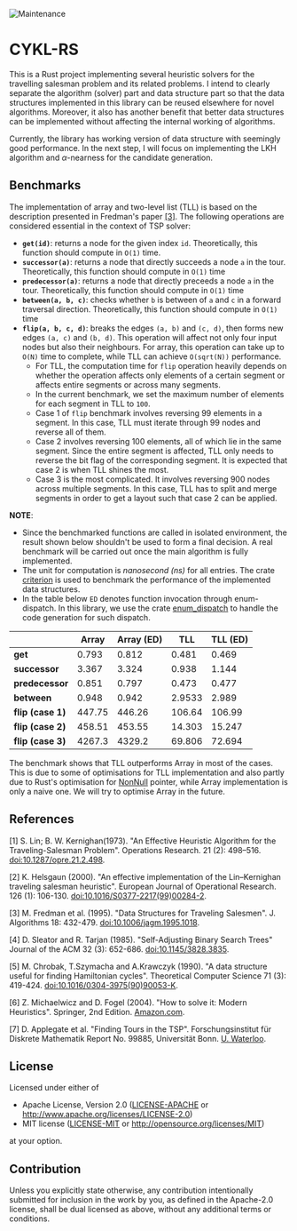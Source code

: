 ![Maintenance](https://img.shields.io/badge/maintenance-experimental-blue.svg)

# CYKL-RS
This is a Rust project implementing several heuristic solvers for the travelling salesman problem and its related problems. I intend to clearly separate the algorithm (solver) part and data structure part so that the data structures implemented in this library can be reused elsewhere for novel algorithms. Moreover, it also has another benefit that better data structures can be implemented without affecting the internal working of algorithms.

Currently, the library has working version of data structure with seemingly good performance. In the next step, I will focus on implementing the LKH algorithm and $\alpha$-nearness for the candidate generation.

## Benchmarks
The implementation of array and two-level list (TLL) is based on the description presented in Fredman's
paper [[3]](#3). The following operations are considered essential in the context of TSP solver:
- **```get(id)```**: returns a node for the given index ```id```. Theoretically, this function should compute in ```O(1)``` time.
- **```successor(a)```**: returns a node that directly succeeds a node ```a``` in the tour. Theoretically, this function should compute in ```O(1)``` time
- **```predecessor(a)```**: returns a node that directly preceeds a node ```a``` in the tour. Theoretically, this function should compute in ```O(1)``` time
- **```between(a, b, c)```**: checks whether ```b``` is between of ```a``` and ```c``` in a forward traversal direction. Theoretically, this function should compute in ```O(1)``` time
- **```flip(a, b, c, d)```**: breaks the edges ```(a, b)``` and ```(c, d)```, then forms new edges ```(a, c)``` and ```(b, d)```. This operation will affect not only four input nodes but also their neighbours. For array, this operation can take up to ```O(N)``` time to complete, while TLL can achieve ```O(sqrt(N))``` performance.
    - For TLL, the computation time for ```flip``` operation heavily depends on whether the operation affects only elements of a certain segment or affects entire segments or across many segments.
    - In the current benchmark, we set the maximum number of elements for each segment in TLL to ```100```.
    - Case 1 of ```flip``` benchmark involves reversing 99 elements in a segment. In this case, TLL must iterate through 99 nodes and reverse all of them. 
    - Case 2 involves reversing 100 elements, all of which lie in the same segment. Since the entire segment is affected, TLL only needs to reverse the bit flag of the corresponding segment. It is expected that case 2 is when TLL shines the most.
    - Case 3 is the most complicated. It involves reversing 900 nodes across multiple segments. In this case, TLL has to split and merge segments in order to get a layout such that case 2 can be applied.

**NOTE**:
- Since the benchmarked functions are called in isolated environment, the result shown below
shouldn't be used to form a final decision. A real benchmark will be carried out once the main algorithm is fully implemented.
- The unit for computation is *nanosecond (ns)* for all entries. The crate [criterion](https://crates.io/crates/criterion) is used to benchmark the performance of the implemented data structures.
- In the table below ```ED``` denotes function invocation through enum-dispatch. In this library, we use the crate [enum_dispatch](https://crates.io/crates/enum_dispatch) to handle the code generation for such dispatch.

| |Array |Array (ED) | TLL | TLL (ED) |
--- | --- | --- | --- | ---
|**get**| 0.793 | 0.812 | 0.481 | 0.469
|**successor**|3.367 | 3.324 | 0.938 | 1.144
|**predecessor**|0.851 | 0.797 | 0.473 | 0.477
|**between**| 0.948 | 0.942| 2.9533 | 2.989
|**flip (case 1)**|447.75| 446.26| 106.64 | 106.99
|**flip (case 2)**|458.51| 453.55| 14.303 | 15.247
|**flip (case 3)**|4267.3 | 4329.2 | 69.806 | 72.694

The benchmark shows that TLL outperforms Array in most of the cases. This is due to some of optimisations for TLL implementation and also partly due to Rust's optimisation for [NonNull](https://doc.rust-lang.org/std/ptr/struct.NonNull.html) pointer, while Array implementation is only a naive one. We will try to optimise Array in the future.

## References
<a id="1">[1]</a> S. Lin; B. W. Kernighan(1973). "An Effective Heuristic Algorithm for the Traveling-Salesman Problem". Operations Research. 21 (2): 498–516. [doi:10.1287/opre.21.2.498](https://pubsonline.informs.org/doi/abs/10.1287/opre.21.2.498).

<a id="2">[2]</a> K. Helsgaun (2000). "An effective implementation of the Lin–Kernighan traveling salesman heuristic". European Journal of Operational Research. 126 (1): 106-130. [doi:10.1016/S0377-2217(99)00284-2](https://doi.org/10.1016/S0377-2217(99)00284-2).

<a id="3">[3]</a> M. Fredman et al. (1995). "Data Structures for Traveling Salesmen". J. Algorithms 18: 432-479. [doi:10.1006/jagm.1995.1018](http://citeseer.ist.psu.edu/viewdoc/download;jsessionid=72CE6E9143B3CB461E627995CE1E419E?doi=10.1.1.49.570&rep=rep1&type=pdf).

<a id="4">[4]</a> D. Sleator and R. Tarjan (1985). "Self-Adjusting Binary Search Trees" Journal of the ACM 32 (3): 652-686. [doi:10.1145/3828.3835](https://www.cs.cmu.edu/~sleator/papers/self-adjusting.pdf).

<a id="5">[5]</a> M. Chrobak, T.Szymacha and A.Krawczyk (1990). "A data structure useful for finding Hamiltonian cycles". Theoretical Computer Science 71 (3): 419-424. [doi:10.1016/0304-3975(90)90053-K](https://www.sciencedirect.com/science/article/pii/030439759090053K).

<a id="6">[6]</a> Z. Michaelwicz and D. Fogel (2004). "How to solve it: Modern Heuristics". Springer, 2nd Edition. [Amazon.com](https://www.amazon.com/How-Solve-Heuristics-Zbigniew-Michalewicz/dp/3540224947).

<a id="7">[7]</a> D. Applegate et al. "Finding Tours in the TSP".  	Forschungsinstitut für Diskrete Mathematik Report No. 99885, Universität Bonn. [U. Waterloo](http://www.math.uwaterloo.ca/tsp/methods/papers/lk_report.html).

## License

Licensed under either of

 * Apache License, Version 2.0
   ([LICENSE-APACHE](LICENSE-APACHE) or http://www.apache.org/licenses/LICENSE-2.0)
 * MIT license
   ([LICENSE-MIT](LICENSE-MIT) or http://opensource.org/licenses/MIT)

at your option.

## Contribution

Unless you explicitly state otherwise, any contribution intentionally submitted
for inclusion in the work by you, as defined in the Apache-2.0 license, shall be
dual licensed as above, without any additional terms or conditions.